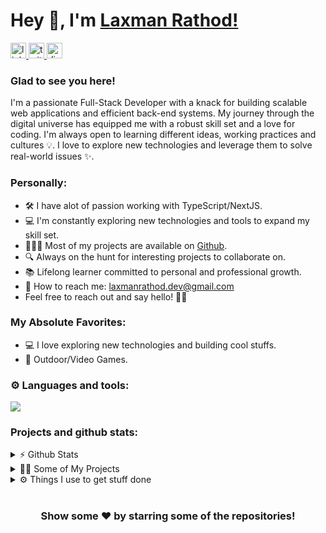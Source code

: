 <h1>
  Hey 👋, I'm <a href="https://github.com/laxmanrathod69">Laxman Rathod!</a>
</h1>
<div align="start">
  <a href="https://www.linkedin.com/in/laxmanrathod69" target="_blank">
  <img src="https://img.shields.io/static/v1?message=LinkedIn&logo=linkedin&label=&color=0077B5&logoColor=white&labelColor=&style=for-the-badge" height="25" alt="linkedin logo"  />
  </a>
  <a href="https://twitter.com/luckyrathod__" target="_blank">
    <img src="https://img.shields.io/static/v1?message=Twitter&logo=twitter&label=&color=1DA1F2&logoColor=white&labelColor=&style=for-the-badge" height="25" alt="twitter logo"/>
  </a>
  <a href="https://discordapp.com/users/1182901168746283010" target="_blank">
    <img src="https://img.shields.io/static/v1?message=Discord&logo=discord&label=&color=7289DA&logoColor=white&labelColor=&style=for-the-badge" height="25" alt="discord logo"/>
  </a> 
</div>

### Glad to see you here!

<p>I'm a passionate Full-Stack Developer with a knack for building scalable web applications and efficient back-end systems. My journey through the digital universe has equipped me with a robust skill set and a love for coding. I'm always open to learning different ideas, working practices and cultures 💡. I love to explore new technologies and leverage them to solve real-world issues ✨.</p>

### Personally:
<!-- <img width="150" src="https://github.com/laxmanrathod69/laxmanrathod69/blob/main/assets/programming%illustration.png" min-width="300px" max-width="300px" width="350px" align="right" alt="programming"/> -->

- 🛠️ I have alot of passion working with TypeScript/NextJS.
- 💻 I'm constantly exploring new technologies and tools to expand my skill set.
- 👨🏻‍💻 Most of my projects are available on [Github](https://github.com/laxmanrathod69).
- 🔍 Always on the hunt for interesting projects to collaborate on.
- 📚 Lifelong learner committed to personal and professional growth.
- 📩 How to reach me: [laxmanrathod.dev@gmail.com](laxmanrathod.dev@gmail.com)
- Feel free to reach out and say hello! 🌈✨

### My Absolute Favorites:

- 💻 I love exploring new technologies and building cool stuffs.
- 🍕 Outdoor/Video Games.

### ⚙️ Languages and tools:

<a href="#">
  <img align="start" margin="10px" src="https://skillicons.dev/icons?i=js,ts,nodejs,react,python,php,nextjs,express,postgres,mongodb,flask,tailwind,linux,vscode,github" />
</a>
<br>

### Projects and github stats:

<details>
  <summary>⚡ Github Stats </summary>

  <div align="center"> 
    <img src="https://github-profile-summary-cards.vercel.app/api/cards/profile-details?username=laxmanrathod69&theme=github_dark" alt="GitHub Analytics" />
</div>
<p align="center">
  <img src="https://github-profile-summary-cards.vercel.app/api/cards/repos-per-language?username=laxmanrathod69&theme=github_dark" alt="Top Languages" />
  <img src="https://github-profile-summary-cards.vercel.app/api/cards/most-commit-language?username=laxmanrathod69&theme=github_dark" alt="Most Commit Language" />
</p>
<p align="center">
  <img src="https://github-readme-stats.vercel.app/api?username=laxmanrathod69&show_icons=true&theme=github_dark" alt="your-github-stats" />
  <img src="https://github-profile-summary-cards.vercel.app/api/cards/productive-time?username=laxmanrathod69&theme=github_dark&utcOffset=8" alt="Productive Time" />
</p>

  <p align="center">
  <img src="https://github-profile-trophy.vercel.app/?username=laxmanrathod69&theme=dracula&no-frame=true&row=1&column=8" alt="GitHub Trophies" />
</p>
</details>

<details>
<summary>🧑‍🚀 Some of My Projects</summary>
<table>
<tr>
<th>💻 Projects</th>	<th>🌟 Stars</th>	<th>🍴 Forks</th>	<th>🐛 Issues</th>	<th>🔔 Pull Requests</th>	<th>👨‍💻 Language </th>
</tr>
<tr>
<td>🎙️ <a href="https://github.com/laxmanrathod69/Podly">Podly</a></td>
<td><img src="https://img.shields.io/github/stars/laxmanrathod69/Podly?style=flat-square" /></td>
<td><img src="https://img.shields.io/github/forks/laxmanrathod69/Podly?style=flat-square" /></td>
<td><img src="https://img.shields.io/github/issues/laxmanrathod69/Podly?style=flat-square" /></td>
<td><img src="https://img.shields.io/github/issues-pr/laxmanrathod69/Podly?style=flat-square" /></td>
<td><img src="https://img.shields.io/github/languages/top/laxmanrathod69/Podly?style=flat-square" /></td>
</tr>
<tr>
<td>☁️ <a href="https://github.com/laxmanrathod69/skysafe">SkySafe</a></td>
<td><img src="https://img.shields.io/github/stars/laxmanrathod69/skysafe?style=flat-square" /></td>
<td><img src="https://img.shields.io/github/forks/laxmanrathod69/skysafe?style=flat-square" /></td>
<td><img src="https://img.shields.io/github/issues/laxmanrathod69/skysafe?style=flat-square" /></td>
<td><img src="https://img.shields.io/github/issues-pr/laxmanrathod69/skysafe?style=flat-square" /></td>
<td><img src="https://img.shields.io/github/languages/top/laxmanrathod69/skysafe?style=flat-square" /></td>
</tr>
<tr>
<td>💡 <a href="https://github.com/laxmanrathod69/grouple">Grouple</a></td>
<td><img src="https://img.shields.io/github/stars/laxmanrathod69/grouple?style=flat-square" /></td>
<td><img src="https://img.shields.io/github/forks/laxmanrathod69/grouple?style=flat-square" /></td>
<td><img src="https://img.shields.io/github/issues/laxmanrathod69/grouple?style=flat-square" /></td>
<td><img src="https://img.shields.io/github/issues-pr/laxmanrathod69/grouple?style=flat-square" /></td>
<td><img src="https://img.shields.io/github/languages/top/laxmanrathod69/grouple?style=flat-square" /></td>
</tr>
</table>
</details>

<details>
<summary>⚙️ Things I use to get stuff done</summary>
<td>• OS: Windows 11</td><br>
<td>• Desktop: HP i3</td><br>
<td>• Browser: Firefox Developer Edition, Google Chrome</td><br>
<td>• Code Editor: Visual Studio Code</td><br>
<td>• To Stay Updated: Dev.to, Medium and Twitter</td>
</details>
<h1> </h1>
<div align="center">
  <h3>Show some ❤️ by starring some of the repositories!</h3>
</div>
